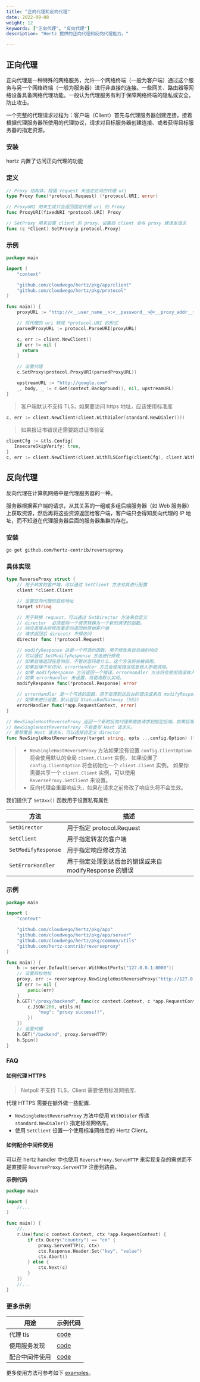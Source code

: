 ```yaml
---
title: "正向代理和反向代理"
date: 2022-09-08
weight: 12
keywords: ["正向代理", "反向代理"]
description: "Hertz 提供的正向代理和反向代理能力。"

---
```


## 正向代理

正向代理是一种特殊的网络服务，允许一个网络终端（一般为客户端）通过这个服务与另一个网络终端（一般为服务器）进行非直接的连接。一些网关、路由器等网络设备具备网络代理功能。一般认为代理服务有利于保障网络终端的隐私或安全，防止攻击。

一个完整的代理请求过程为：客户端（Client）首先与代理服务器创建连接，接着根据代理服务器所使用的代理协议，请求对目标服务器创建连接、或者获得目标服务器的指定资源。

### 安装

hertz 内置了访问正向代理的功能

### 定义

```go
// Proxy 结构体，根据 request 来选定访问的代理 uri
type Proxy func(*protocol.Request) (*protocol.URI, error)

// ProxyURI 用来生成只会返回固定代理 uri 的 Proxy
func ProxyURI(fixedURI *protocol.URI) Proxy

// SetProxy 用来设置 client 的 proxy，设置后 client 会与 proxy 建连发请求
func (c *Client) SetProxy(p protocol.Proxy)
```

### 示例

```go
package main

import (
    "context"

    "github.com/cloudwego/hertz/pkg/app/client"
    "github.com/cloudwego/hertz/pkg/protocol"
)

func main() {
    proxyURL := "http://<__user_name__>:<__password__>@<__proxy_addr__>:<__proxy_port__>"

    // 将代理的 uri 转成 *protocol.URI 的形式
    parsedProxyURL := protocol.ParseURI(proxyURL)

    c, err := client.NewClient()
    if err != nil {
      return
    }

    // 设置代理
    c.SetProxy(protocol.ProxyURI(parsedProxyURL))

    upstreamURL := "http://google.com"
    _, body, _ := c.Get(context.Background(), nil, upstreamURL)
}
```

> 客户端默认不支持 TLS，如果要访问 https 地址，应该使用标准库

```go
c, err := client.NewClient(client.WithDialer(standard.NewDialer()))
```

> 如果报证书错误还需要跳过证书验证

```go
clientCfg := &tls.Config{
   InsecureSkipVerify: true,
}
c, err := client.NewClient(client.WithTLSConfig(clientCfg), client.WithDialer(standard.NewDialer()))
```

## 反向代理

反向代理在计算机网络中是代理服务器的一种。

服务器根据客户端的请求，从其关系的一组或多组后端服务器（如 Web 服务器）上获取资源，然后再将这些资源返回给客户端，客户端只会得知反向代理的 IP 地址，而不知道在代理服务器后面的服务器集群的存在。

### 安装

```bash
go get github.com/hertz-contrib/reverseproxy
```

### 具体实现

```go
type ReverseProxy struct {
    // 用于转发的客户端，可以通过 SetClient 方法对其进行配置
    client *client.Client

    // 设置反向代理的目标地址
    target string

    // 用于转换 request，可以通过 SetDirector 方法来自定义
    // director  必须是将一个请求转换为一个新的请求的函数。
    // 响应直接未经修改重定向返回给原始客户端
    // 请求返回后 direcotr 不得访问
    director func (*protocol.Request)

    // modifyResponse 这是一个可选的函数，用于修改来自后端的响应
    // 可以通过 SetModifyResponse 方法进行修改
    // 如果后端返回任意响应，不管状态码是什么，这个方法将会被调用。
    // 如果后端不可访问，errorHandler 方法会使用错误信息做入参被调用。
    // 如果 modifyResponse 方法返回一个错误，errorHandler 方法将会使用错误做入参被调用。
    // 如果 errorHandler 未设置，将使用默认实现。
    modifyResponse func(*protocol.Response) error

    // errorHandler 是一个可选的函数，用于处理到达后台的错误或来自 modifyResponse 的错误。
    // 如果未进行设置，默认返回 StatusBadGateway (502)
    errorHandler func(*app.RequestContext, error)
}

// NewSingleHostReverseProxy 返回一个新的反向代理来路由请求到指定后端。如果后端路径是”/base“请求路径是”/dir” ，目标路径将会是“/base/dir” 。
// NewSingleHostReverseProxy 不会重写 Host 请求头。
// 要想覆盖 Host 请求头，可以选择自定义 director
func NewSingleHostReverseProxy(target string, opts ...config.Option) (*reverseProxy, error)
```

> - `NewSingleHostReverseProxy` 方法如果没有设置 `config.ClientOption` 将会使用默认的全局 `client.Client` 实例，
如果设置了 `config.ClientOption` 将会初始化一个 `client.Client` 实例。
如果你需要共享一个 `client.Client` 实例，可以使用 `ReverseProxy.SetClient` 来设置。
> - 反向代理会重置响应头，如果在请求之前修改了响应头将不会生效。

我们提供了 `SetXxx()` 函数用于设置私有属性

| 方法                  | 描述                                  |
|---------------------|-------------------------------------|
| `SetDirector`       | 用于指定 protocol.Request               |
| `SetClient`         | 用于指定转发的客户端                          |
| `SetModifyResponse` | 用于指定响应修改方法                          |
| `SetErrorHandler`   | 用于指定处理到达后台的错误或来自 modifyResponse 的错误 |

### 示例

```go
package main

import (
    "context"

    "github.com/cloudwego/hertz/pkg/app"
    "github.com/cloudwego/hertz/pkg/app/server"
    "github.com/cloudwego/hertz/pkg/common/utils"
    "github.com/hertz-contrib/reverseproxy"
)

func main() {
    h := server.Default(server.WithHostPorts("127.0.0.1:8000"))
    // 设置目标地址
    proxy, err := reverseproxy.NewSingleHostReverseProxy("http://127.0.0.1:8000/proxy")
    if err != nil {
        panic(err)
    }
    h.GET("/proxy/backend", func(cc context.Context, c *app.RequestContext) {
        c.JSON(200, utils.H{
            "msg": "proxy success!!",
        })
    })
    // 设置代理
    h.GET("/backend", proxy.ServeHTTP)
    h.Spin()
}
```

### FAQ

#### 如何代理 HTTPS

> Netpoll 不支持 TLS，Client 需要使用标准网络库.

代理 HTTPS 需要在额外做一些配置.

- `NewSingleHostReverseProxy` 方法中使用 `WithDialer` 传递 `standard.NewDialer()` 指定标准网络库。
- 使用 `SetClient` 设置一个使用标准网络库的 Hertz Client。

#### 如何配合中间件使用

可以在 hertz handler 中也使用 `ReverseProxy.ServeHTTP` 来实现复杂的需求而不是直接将 `ReverseProxy.ServeHTTP` 注册到路由。

**示例代码**

```go
package main

import (
    //...
)

func main() {
    //...
    r.Use(func(c context.Context, ctx *app.RequestContext) {
        if ctx.Query("country") == "cn" {
            proxy.ServeHTTP(c, ctx)
            ctx.Response.Header.Set("key", "value")
            ctx.Abort()
        } else {
            ctx.Next(c)
        }
    })
    //...
}
```

### 更多示例

| 用途      | 示例代码                                                                                      |
|---------|-------------------------------------------------------------------------------------------|
| 代理 tls  | [code](https://github.com/cloudwego/hertz-examples/tree/main/reverseproxy/tls)            |
| 使用服务发现  | [code](https://github.com/cloudwego/hertz-examples/tree/main/reverseproxy/discovery)      |
| 配合中间件使用 | [code](https://github.com/cloudwego/hertz-examples/tree/main/reverseproxy/use_middleware) |

更多使用方法可参考如下 [examples](https://github.com/cloudwego/hertz-examples/tree/main/reverseproxy)。
